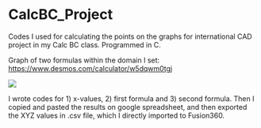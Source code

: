 # CalcBC_Project
Codes I used for calculating the points on the graphs for international CAD project in my Calc BC class. Programmed in C.


Graph of two formulas within the domain I set: https://www.desmos.com/calculator/w5dqwm0tgj

![](image/desmos_graph.png)

I wrote codes for 1) x-values, 2) first formula and 3) second formula. Then I copied and pasted the results on google spreadsheet, and then exported the XYZ values in .csv file, which I directly imported to Fusion360.

